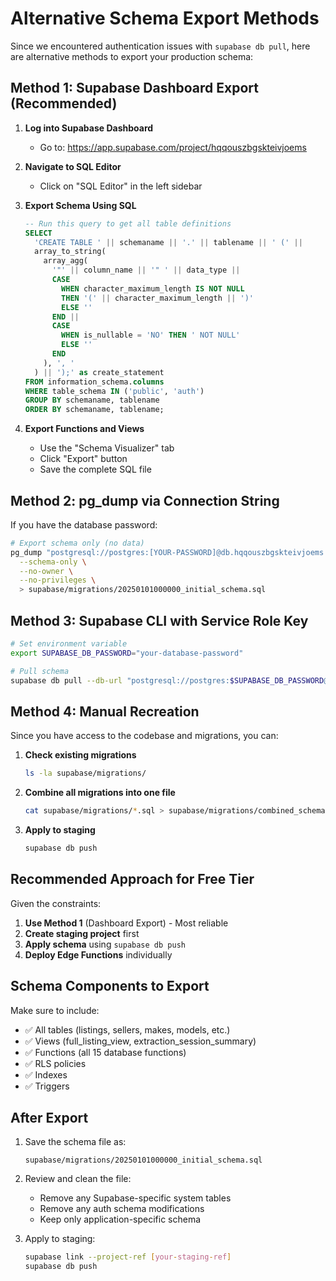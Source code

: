 # Alternative Schema Export Methods

Since we encountered authentication issues with `supabase db pull`, here are alternative methods to export your production schema:

## Method 1: Supabase Dashboard Export (Recommended)

1. **Log into Supabase Dashboard**
   - Go to: https://app.supabase.com/project/hqqouszbgskteivjoems

2. **Navigate to SQL Editor**
   - Click on "SQL Editor" in the left sidebar

3. **Export Schema Using SQL**
   ```sql
   -- Run this query to get all table definitions
   SELECT 
     'CREATE TABLE ' || schemaname || '.' || tablename || ' (' || 
     array_to_string(
       array_agg(
         '"' || column_name || '" ' || data_type || 
         CASE 
           WHEN character_maximum_length IS NOT NULL 
           THEN '(' || character_maximum_length || ')'
           ELSE ''
         END ||
         CASE 
           WHEN is_nullable = 'NO' THEN ' NOT NULL'
           ELSE ''
         END
       ), ', '
     ) || ');' as create_statement
   FROM information_schema.columns
   WHERE table_schema IN ('public', 'auth')
   GROUP BY schemaname, tablename
   ORDER BY schemaname, tablename;
   ```

4. **Export Functions and Views**
   - Use the "Schema Visualizer" tab
   - Click "Export" button
   - Save the complete SQL file

## Method 2: pg_dump via Connection String

If you have the database password:

```bash
# Export schema only (no data)
pg_dump "postgresql://postgres:[YOUR-PASSWORD]@db.hqqouszbgskteivjoems.supabase.co:5432/postgres" \
  --schema-only \
  --no-owner \
  --no-privileges \
  > supabase/migrations/20250101000000_initial_schema.sql
```

## Method 3: Supabase CLI with Service Role Key

```bash
# Set environment variable
export SUPABASE_DB_PASSWORD="your-database-password"

# Pull schema
supabase db pull --db-url "postgresql://postgres:$SUPABASE_DB_PASSWORD@db.hqqouszbgskteivjoems.supabase.co:5432/postgres"
```

## Method 4: Manual Recreation

Since you have access to the codebase and migrations, you can:

1. **Check existing migrations**
   ```bash
   ls -la supabase/migrations/
   ```

2. **Combine all migrations into one file**
   ```bash
   cat supabase/migrations/*.sql > supabase/migrations/combined_schema.sql
   ```

3. **Apply to staging**
   ```bash
   supabase db push
   ```

## Recommended Approach for Free Tier

Given the constraints:

1. **Use Method 1** (Dashboard Export) - Most reliable
2. **Create staging project** first
3. **Apply schema** using `supabase db push`
4. **Deploy Edge Functions** individually

## Schema Components to Export

Make sure to include:
- ✅ All tables (listings, sellers, makes, models, etc.)
- ✅ Views (full_listing_view, extraction_session_summary)
- ✅ Functions (all 15 database functions)
- ✅ RLS policies
- ✅ Indexes
- ✅ Triggers

## After Export

1. Save the schema file as:
   ```
   supabase/migrations/20250101000000_initial_schema.sql
   ```

2. Review and clean the file:
   - Remove any Supabase-specific system tables
   - Remove any auth schema modifications
   - Keep only application-specific schema

3. Apply to staging:
   ```bash
   supabase link --project-ref [your-staging-ref]
   supabase db push
   ```